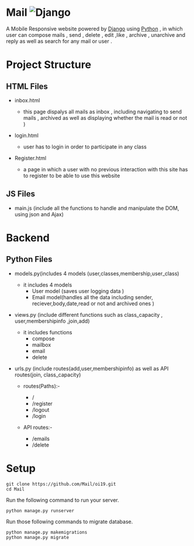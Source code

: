 # Mail ![Django](https://github.com/ESWZY/cs50web-final-project/workflows/Django%20CI/badge.svg)

  A Mobile Responsive website powered by [Django](https://www.djangoproject.com/) using [Python](https://www.python.org/) , in which user can compose mails , send , delete , edit ,like , archive , unarchive and reply  as well as search for any mail or user .


# Project Structure


## HTML Files
      
 - inbox.html
   - this page dispalys all mails as inbox , including navigating to send mails , archived as well as displaying whether the mail is read or not )
    
 - login.html
   - user has to login in order to participate in  any class 
 
 - Register.html
   - a page in which a user with no previous interaction with this site has to register to be able to use this website
  

## JS Files
 -  main.js (include all the functions to handle and manipulate the DOM, using json and Ajax)



# Backend


## Python Files
 - models.py(includes 4 models (user,classes,membership,user_class)
   - it includes 4 models
      - User model (saves user logging data )
      - Email model(handles all the data including sender, reciever,body,date,read or not and archived ones )
      
 - views.py (include different functions such as class_capacity , user,membershipinfo ,join,add)
     - it includes functions
         - compose 
         - mailbox
         - email
         - delete
 - urls.py (include routes(add,user,membershipinfo) as well as API routes(join, class_capacity)
   - routes(Paths):-
      - /
      - /register
      - /logout
      - /login
     
   - API routes:-
       - /emails
      - /delete



# Setup
   ```shell script
git clone https://github.com/Mail/oi19.git
cd Mail
```
Run the following command to run your server.


```shell script
python manage.py runserver
```

Run those following commands to migrate database.

```shell script
python manage.py makemigrations
python manage.py migrate
```
